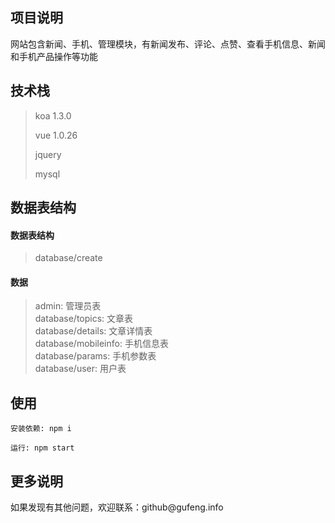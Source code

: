 
## 项目说明
网站包含新闻、手机、管理模块，有新闻发布、评论、点赞、查看手机信息、新闻和手机产品操作等功能

## 技术栈
> <p>koa 1.3.0</p>
> <p>vue 1.0.26</p>
> <p>jquery</p>
> <p>mysql</p>

## 数据表结构
#### 数据表结构
> database/create
#### 数据
> <div>admin: 管理员表</div>
> <div>database/topics: 文章表</div>
> <div>database/details: 文章详情表</div>
> <div>database/mobileinfo: 手机信息表</div>
> <div>database/params: 手机参数表</div>
> <div>database/user: 用户表</div>

## 使用
<pre><code>安装依赖: npm i</code></pre>
<pre><code>运行: npm start</code></pre>

## 更多说明
<div>如果发现有其他问题，欢迎联系：github@gufeng.info</div>

